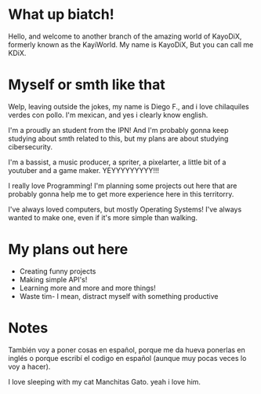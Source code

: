 # What up biatch!

Hello, and welcome to another branch of the amazing world of KayoDiX, formerly known as the KayiWorld. My name is KayoDiX, But you can call me KDiX.

# Myself or smth like that

Welp, leaving outside the jokes, my name is Diego F., and i love chilaquiles verdes con pollo. I'm mexican, and yes i clearly know english.

I'm a proudly an student from the IPN! And I'm probably gonna keep studying about smth related to this, but my plans are about studying cibersecurity.

I'm a bassist, a music producer, a spriter, a pixelarter, a little bit of a youtuber and a game maker. YEYYYYYYYYY!!!

I really love Programming! I'm planning some projects out here that are probably gonna help me to get more experience here in this territorry.

I've always loved computers, but mostly Operating Systems! I've always wanted to make one, even if it's more simple than walking.

# My plans out here

- Creating funny projects
- Making simple API's!
- Learning more and more and more things!
- Waste tim- I mean, distract myself with something productive

# Notes

También voy a poner cosas en español, porque me da hueva ponerlas en inglés o porque escribí el codigo en español (aunque muy pocas veces lo voy a hacer).

I love sleeping with my cat Manchitas Gato. yeah i love him.
